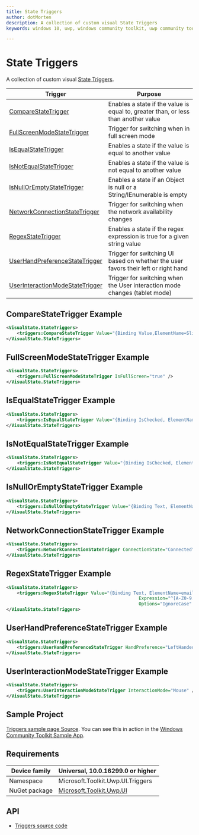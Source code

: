 ```yaml
---
title: State Triggers
author: dotMorten
description: A collection of custom visual State Triggers
keywords: windows 10, uwp, windows community toolkit, uwp community toolkit, uwp toolkit, CompareStateTrigger, FullScreenModeStateTrigger, IsEqualStateTrigger, IsNotEqualStateTrigger, IsNullOrEmptyStateTriggers, NetworkConnectionStateTrigger, RegexStateTrigger, UserHandPreferenceStateTrigger, UserInteractionModeStateTrigger

---
```


# State Triggers

<!-- Describe your control -->
A collection of custom visual [State Triggers](https://docs.microsoft.com/uwp/api/windows.ui.xaml.statetrigger).

| Trigger | Purpose |
| --- | --- |
| [CompareStateTrigger](https://docs.microsoft.com/dotnet/api/Microsoft.Toolkit.Uwp.UI.Triggers.CompareStateTrigger) | Enables a state if the value is equal to, greater than, or less than another value |
| [FullScreenModeStateTrigger](https://docs.microsoft.com/dotnet/api/Microsoft.Toolkit.Uwp.UI.Triggers.FullScreenModeStateTrigger) | Trigger for switching when in full screen mode |
| [IsEqualStateTrigger](https://docs.microsoft.com/dotnet/api/Microsoft.Toolkit.Uwp.UI.Triggers.IsEqualStateTrigger) | Enables a state if the value is equal to another value |
| [IsNotEqualStateTrigger](https://docs.microsoft.com/dotnet/api/Microsoft.Toolkit.Uwp.UI.Triggers.IsNotEqualStateTrigger) | Enables a state if the value is not equal to another value |
| [IsNullOrEmptyStateTrigger](https://docs.microsoft.com/dotnet/api/Microsoft.Toolkit.Uwp.UI.Triggers.IsNullOrEmptyStateTrigger) | Enables a state if an Object is null or a String/IEnumerable is empty |
| [NetworkConnectionStateTrigger](https://docs.microsoft.com/dotnet/api/Microsoft.Toolkit.Uwp.UI.Triggers.NetworkConnectionStateTrigger) | Trigger for switching when the network availability changes |
| [RegexStateTrigger](https://docs.microsoft.com/dotnet/api/Microsoft.Toolkit.Uwp.UI.Triggers.RegexStateTrigger) | Enables a state if the regex expression is true for a given string value |
| [UserHandPreferenceStateTrigger](https://docs.microsoft.com/dotnet/api/Microsoft.Toolkit.Uwp.UI.Triggers.UserHandPreferenceStateTrigger) | Trigger for switching UI based on whether the user favors their left or right hand |
| [UserInteractionModeStateTrigger](https://docs.microsoft.com/dotnet/api/Microsoft.Toolkit.Uwp.UI.Triggers.UserInteractionModeStateTrigger) | Trigger for switching when the User interaction mode changes (tablet mode) |

## CompareStateTrigger Example
```xml
<VisualState.StateTriggers>
    <triggers:CompareStateTrigger Value="{Binding Value,ElementName=Slider, Mode=OneWay}" Comparison="LessThanOrEqual" To="3"/>
</VisualState.StateTriggers>
```
## FullScreenModeStateTrigger Example 
```xml
<VisualState.StateTriggers>
    <triggers:FullScreenModeStateTrigger IsFullScreen="true" />
</VisualState.StateTriggers>
```                    
## IsEqualStateTrigger Example
```xml
<VisualState.StateTriggers>
    <triggers:IsEqualStateTrigger Value="{Binding IsChecked, ElementName=checkbox, Mode=OneWay}" To="{x:Null}" />
</VisualState.StateTriggers>
```
## IsNotEqualStateTrigger Example
```xml
<VisualState.StateTriggers>
    <triggers:IsNotEqualStateTrigger Value="{Binding IsChecked, ElementName=checkbox, Mode=OneWay}" To="{x:Null}" />
</VisualState.StateTriggers>
```
## IsNullOrEmptyStateTrigger Example
```xml
<VisualState.StateTriggers>
    <triggers:IsNullOrEmptyStateTrigger Value="{Binding Text, ElementName=OurTextBox, Mode=OneWay}"/>
</VisualState.StateTriggers>
```              
## NetworkConnectionStateTrigger Example
```xml
<VisualState.StateTriggers>
    <triggers:NetworkConnectionStateTrigger ConnectionState="Connected" />
</VisualState.StateTriggers>
```
## RegexStateTrigger Example
```xml
<VisualState.StateTriggers>
    <triggers:RegexStateTrigger Value="{Binding Text, ElementName=emailTextBox, Mode=OneWay}"
                                                  Expression="^[A-Z0-9._%+-]+@[A-Z0-9.-]+\.[A-Z]{2,4}$"
                                                  Options="IgnoreCase" />
</VisualState.StateTriggers>
```
## UserHandPreferenceStateTrigger Example
```xml
<VisualState.StateTriggers>
    <triggers:UserHandPreferenceStateTrigger HandPreference="LeftHanded" />
</VisualState.StateTriggers>
```
## UserInteractionModeStateTrigger Example
```xml
<VisualState.StateTriggers>
    <triggers:UserInteractionModeStateTrigger InteractionMode="Mouse" />
</VisualState.StateTriggers>
```

## Sample Project

<!-- Link to the sample page in the Windows Community Toolkit Sample App -->
[Triggers sample page Source](https://github.com/windows-toolkit/WindowsCommunityToolkit/tree/master/Microsoft.Toolkit.Uwp.SampleApp/SamplePages/Triggers). You can see this in action in the [Windows Community Toolkit Sample App](https://aka.ms/uwptoolkitapp).

## Requirements

| Device family | Universal, 10.0.16299.0 or higher   |
| -- | -- |
| Namespace | Microsoft.Toolkit.Uwp.UI.Triggers |
| NuGet package | [Microsoft.Toolkit.Uwp.UI](https://www.nuget.org/packages/Microsoft.Toolkit.Uwp.UI/) |

## API

* [Triggers source code](https://github.com/windows-toolkit/WindowsCommunityToolkit/tree/master/Microsoft.Toolkit.Uwp.UI/Triggers)
